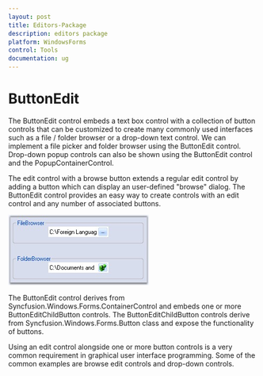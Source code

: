 ```yaml
---
layout: post
title: Editors-Package
description: editors package
platform: WindowsForms
control: Tools
documentation: ug
---
```


# ButtonEdit

The ButtonEdit control embeds a text box control with a collection of button controls that can be customized to create many commonly used interfaces such as a file / folder browser or a drop-down text control. We can implement a file picker and folder browser using the ButtonEdit control. Drop-down popup controls can also be shown using the ButtonEdit control and the PopupContainerControl.

The edit control with a browse button extends a regular edit control by adding a button which can display an user-defined "browse" dialog. The ButtonEdit control provides an easy way to create controls with an edit control and any number of associated buttons. 

![](Overview_images/Overview_img78.jpeg) 



The ButtonEdit control derives from Syncfusion.Windows.Forms.ContainerControl and embeds one or more ButtonEditChildButton controls. The ButtonEditChildButton controls derive from Syncfusion.Windows.Forms.Button class and expose the functionality of buttons. 

Using an edit control alongside one or more button controls is a very common requirement in graphical user interface programming. Some of the common examples are browse edit controls and drop-down controls. 